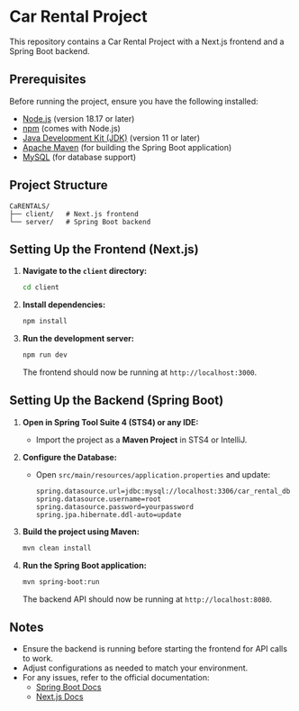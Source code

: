 # Car Rental Project

This repository contains a Car Rental Project with a Next.js frontend and a Spring Boot backend.

## Prerequisites
Before running the project, ensure you have the following installed:

- [Node.js](https://nodejs.org/) (version 18.17 or later)
- [npm](https://www.npmjs.com/) (comes with Node.js)
- [Java Development Kit (JDK)](https://www.oracle.com/java/technologies/javase-jdk11-downloads.html) (version 11 or later)
- [Apache Maven](https://maven.apache.org/) (for building the Spring Boot application)
- [MySQL](https://dev.mysql.com/downloads/) (for database support)

## Project Structure
```
CaRENTALS/
├── client/   # Next.js frontend
└── server/   # Spring Boot backend
```

## Setting Up the Frontend (Next.js)

1. **Navigate to the `client` directory:**
   ```bash
   cd client
   ```

2. **Install dependencies:**
   ```bash
   npm install
   ```

3. **Run the development server:**
   ```bash
   npm run dev
   ```
   The frontend should now be running at `http://localhost:3000`.

## Setting Up the Backend (Spring Boot)

1. **Open in Spring Tool Suite 4 (STS4) or any IDE:**
   - Import the project as a **Maven Project** in STS4 or IntelliJ.
   
2. **Configure the Database:**
   - Open `src/main/resources/application.properties` and update:
     ```properties
     spring.datasource.url=jdbc:mysql://localhost:3306/car_rental_db
     spring.datasource.username=root
     spring.datasource.password=yourpassword
     spring.jpa.hibernate.ddl-auto=update
     ```

3. **Build the project using Maven:**
   ```bash
   mvn clean install
   ```

4. **Run the Spring Boot application:**
   ```bash
   mvn spring-boot:run
   ```
   The backend API should now be running at `http://localhost:8080`.

## Notes
- Ensure the backend is running before starting the frontend for API calls to work.
- Adjust configurations as needed to match your environment.
- For any issues, refer to the official documentation:
  - [Spring Boot Docs](https://docs.spring.io/spring-boot/docs/current/reference/html/getting-started.html)
  - [Next.js Docs](https://nextjs.org/docs/getting-started)

